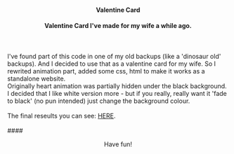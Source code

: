 #### <p align="center">Valentine Card</p>
#### <p align="center">Valentine Card I've made for my wife a while ago.</p>
<br>
<br>
I've found part of this code in one of my old backups (like a 'dinosaur old' backups). And I decided to use that as a valentine card for my wife. So I rewrited animation part, added some css, html to make it works as a standalone website.<br> Originally heart animation was partially hidden under the black background. I decided that I like white version more - but if you really, really want it 'fade to black' (no pun intended) just change the background colour.<br><br>
The final reseults you can see: <a href="https://rkruk.github.io/valentine-card/" target="_blank">HERE</a>.
<br><br>
#### <p align="center">Have fun!</p>
